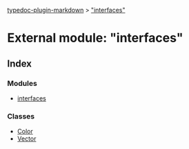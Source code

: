 [typedoc-plugin-markdown](../index.md) > ["interfaces"](../modules/_interfaces_.md)



# External module: "interfaces"

## Index

### Modules

* [interfaces](_interfaces_.interfaces.md)


### Classes

* [Color](../classes/_interfaces_.color.md)
* [Vector](../classes/_interfaces_.vector.md)



